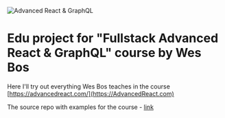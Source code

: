 ![Advanced React & GraphQL](https://advancedreact.com/images/ARG/arg-facebook-share.png)

# Edu project for "Fullstack Advanced React &amp; GraphQL" course by Wes Bos

Here I'll try out everything Wes Bos teaches in the course [https://advancedreact.com/](https://AdvancedReact.com)

The source repo with examples for the course - [link](https://github.com/wesbos/Advanced-React)
